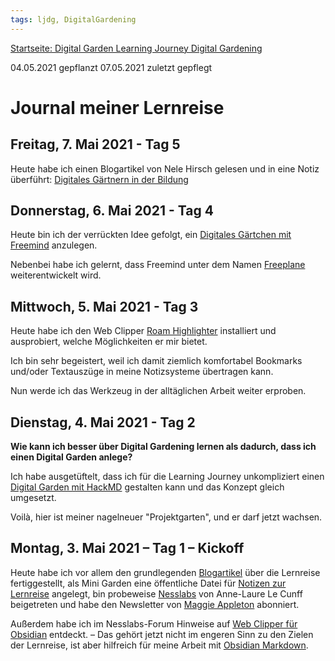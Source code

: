 ```yaml
---
tags: ljdg, DigitalGardening
---
```


[Startseite: Digital Garden Learning Journey Digital Gardening](https://hackmd.io/@holger-moller/learning-journey-digital-gardening-toc/)

04.05.2021 gepflanzt
07.05.2021 zuletzt gepflegt

# Journal meiner Lernreise

## Freitag, 7. Mai 2021 - Tag 5

Heute habe ich einen Blogartikel von Nele Hirsch gelesen und in eine Notiz überführt: [Digitales Gärtnern in der Bildung](/wr_wBQ8gR02PZZiMtJSGkQ)

## Donnerstag, 6. Mai 2021 - Tag 4

Heute bin ich der verrückten Idee gefolgt, ein [Digitales Gärtchen mit Freemind](/HMQ_O0IBRFyGjbZInp25zg)  anzulegen.

Nebenbei habe ich gelernt, dass Freemind unter dem Namen [Freeplane](https://www.freeplane.org/wiki/index.php/Home) weiterentwickelt wird.

## Mittwoch, 5. Mai 2021 - Tag 3

Heute habe ich den Web Clipper [Roam Highlighter](/dAv3bSbRQliT4abDYNCvlQ) installiert und ausprobiert, welche Möglichkeiten er mir bietet.

Ich bin sehr begeistert, weil ich damit ziemlich komfortabel Bookmarks und/oder Textauszüge in meine Notizsysteme übertragen kann.

Nun werde ich das Werkzeug in der alltäglichen Arbeit weiter erproben.

## Dienstag, 4. Mai 2021 - Tag 2

**Wie kann ich besser über Digital Gardening lernen als dadurch, dass ich einen Digital Garden anlege?**

Ich habe ausgetüftelt, dass ich für die Learning Journey unkompliziert einen [Digital Garden mit HackMD](/0lDDY68rTiG6TPhwfEHdfg) gestalten kann und das Konzept gleich umgesetzt.

Voilà, hier ist meiner nagelneuer "Projektgarten", und er darf jetzt wachsen.

## Montag, 3. Mai 2021 – Tag 1 – Kickoff

Heute habe ich vor allem den grundlegenden [Blogartikel](https://holgermoller.wordpress.com/2021/05/03/learning-journey-digital-gardening/) über die Lernreise fertiggestellt, als Mini Garden eine öffentliche Datei für [Notizen zur Lernreise](https://hackmd.io/@holger-moller/Learning-Journey-Digital-Gardening_Notizen) angelegt, bin probeweise [Nesslabs](https://nesslabs.com/) von Anne-Laure Le Cunff beigetreten und habe den Newsletter von [Maggie Appleton](https://maggieappleton.com/) abonniert.

Außerdem habe ich im Nesslabs-Forum Hinweise auf [Web Clipper für Obsidian](https://hackmd.io/@holger-moller/Learning-Journey-Digital-Gardening_Notizen#03052021) entdeckt. – Das gehört jetzt nicht im engeren Sinn zu den Zielen der Lernreise, ist aber hilfreich für meine Arbeit mit [Obsidian Markdown](https://obsidian.md/).

<!--
Vorläufig führe ich das [Journal](https://holgermoller.wordpress.com/2021/05/03/learning-journey-digital-gardening/#Logbuch) meiner Lernreise in meinem [Blog](https://holgermoller.wordpress.com/2021/05/03/learning-journey-digital-gardening/#Logbuch).

Ich werde die Inhalte demnächst auf dieser Seite integrieren.
-->